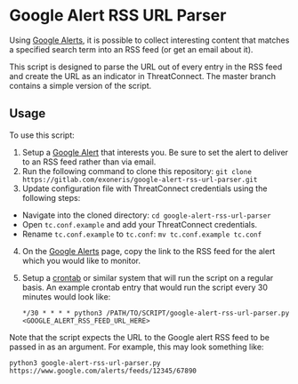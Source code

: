 # Google Alert RSS URL Parser

Using [Google Alerts](https://www.google.com/alerts), it is possible to collect interesting content that matches a specified search term into an RSS feed (or get an email about it).

This script is designed to parse the URL out of every entry in the RSS feed and create the URL as an indicator in ThreatConnect. The master branch contains a simple version of the script.

## Usage

To use this script:

1. Setup a [Google Alert](https://www.google.com/alerts) that interests you. Be sure to set the alert to deliver to an RSS feed rather than via email.
2. Run the following command to clone this repository: 
  `git clone https://gitlab.com/exoneris/google-alert-rss-url-parser.git`
3. Update configuration file with ThreatConnect credentials using the following steps:
  * Navigate into the cloned directory: `cd google-alert-rss-url-parser`
  * Open `tc.conf.example` and add your ThreatConnect credentials.
  * Rename `tc.conf.example` to `tc.conf`: `mv tc.conf.example tc.conf`

4. On the [Google Alerts](https://www.google.com/alerts) page, copy the link to the RSS feed for the alert which you would like to monitor.
5. Setup a [crontab](https://www.cyberciti.biz/faq/how-do-i-add-jobs-to-cron-under-linux-or-unix-oses/) or similar system that will run the script on a regular basis. An example crontab entry that would run the script every 30 minutes would look like:

    `*/30 * * * * python3 /PATH/TO/SCRIPT/google-alert-rss-url-parser.py <GOOGLE_ALERT_RSS_FEED_URL_HERE>`

Note that the script expects the URL to the Google alert RSS feed to be passed in as an argument. For example, this may look something like:

  `python3 google-alert-rss-url-parser.py https://www.google.com/alerts/feeds/12345/67890`